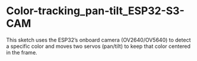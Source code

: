# Color-tracking_pan-tilt_ESP32-S3-CAM
This sketch uses the ESP32’s onboard camera (OV2640/OV5640) to detect a specific color and moves two servos (pan/tilt) to keep that color centered in the frame.

